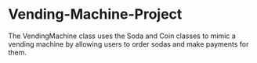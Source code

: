 # Vending-Machine-Project
The VendingMachine class uses the Soda and Coin classes to mimic a vending machine by allowing users to order sodas and make payments for them.
